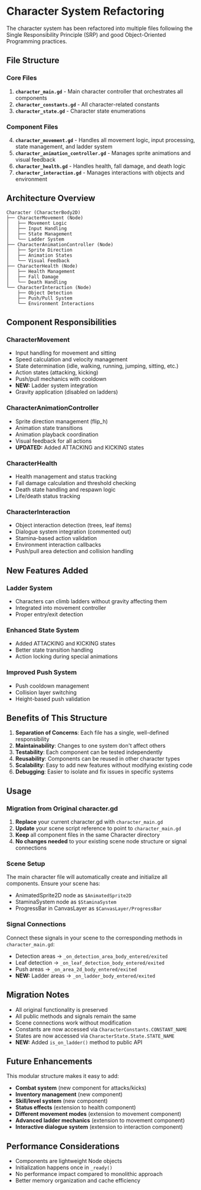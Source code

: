 # Character System Refactoring

The character system has been refactored into multiple files following the Single Responsibility Principle (SRP) and good Object-Oriented Programming practices.

## File Structure

### Core Files

1. **`character_main.gd`** - Main character controller that orchestrates all components
2. **`character_constants.gd`** - All character-related constants
3. **`character_state.gd`** - Character state enumerations

### Component Files

4. **`character_movement.gd`** - Handles all movement logic, input processing, state management, and ladder system
5. **`character_animation_controller.gd`** - Manages sprite animations and visual feedback
6. **`character_health.gd`** - Handles health, fall damage, and death logic
7. **`character_interaction.gd`** - Manages interactions with objects and environment

## Architecture Overview

```
Character (CharacterBody2D)
├── CharacterMovement (Node)
│   ├── Movement Logic
│   ├── Input Handling
│   ├── State Management
│   └── Ladder System
├── CharacterAnimationController (Node)
│   ├── Sprite Direction
│   ├── Animation States
│   └── Visual Feedback
├── CharacterHealth (Node)
│   ├── Health Management
│   ├── Fall Damage
│   └── Death Handling
└── CharacterInteraction (Node)
	├── Object Detection
	├── Push/Pull System
	└── Environment Interactions
```

## Component Responsibilities

### CharacterMovement
- Input handling for movement and sitting
- Speed calculation and velocity management
- State determination (idle, walking, running, jumping, sitting, etc.)
- Action states (attacking, kicking)
- Push/pull mechanics with cooldown
- **NEW:** Ladder system integration
- Gravity application (disabled on ladders)

### CharacterAnimationController
- Sprite direction management (flip_h)
- Animation state transitions
- Animation playback coordination
- Visual feedback for all actions
- **UPDATED:** Added ATTACKING and KICKING states

### CharacterHealth
- Health management and status tracking
- Fall damage calculation and threshold checking
- Death state handling and respawn logic
- Life/death status tracking

### CharacterInteraction
- Object interaction detection (trees, leaf items)
- Dialogue system integration (commented out)
- Stamina-based action validation
- Environment interaction callbacks
- Push/pull area detection and collision handling

## New Features Added

### Ladder System
- Characters can climb ladders without gravity affecting them
- Integrated into movement controller
- Proper entry/exit detection

### Enhanced State System
- Added ATTACKING and KICKING states
- Better state transition handling
- Action locking during special animations

### Improved Push System
- Push cooldown management
- Collision layer switching
- Height-based push validation

## Benefits of This Structure

1. **Separation of Concerns**: Each file has a single, well-defined responsibility
2. **Maintainability**: Changes to one system don't affect others
3. **Testability**: Each component can be tested independently
4. **Reusability**: Components can be reused in other character types
5. **Scalability**: Easy to add new features without modifying existing code
6. **Debugging**: Easier to isolate and fix issues in specific systems

## Usage

### Migration from Original character.gd

1. **Replace** your current character.gd with `character_main.gd`
2. **Update** your scene script reference to point to `character_main.gd`
3. **Keep** all component files in the same Character directory
4. **No changes needed** to your existing scene node structure or signal connections

### Scene Setup

The main character file will automatically create and initialize all components. Ensure your scene has:

- AnimatedSprite2D node as `$AnimatedSprite2D`
- StaminaSystem node as `$StaminaSystem`
- ProgressBar in CanvasLayer as `$CanvasLayer/ProgressBar`

### Signal Connections

Connect these signals in your scene to the corresponding methods in `character_main.gd`:

- Detection areas → `_on_detection_area_body_entered/exited`
- Leaf detection → `_on_leaf_detection_body_entered/exited`
- Push areas → `_on_area_2d_body_entered/exited`
- **NEW:** Ladder areas → `_on_ladder_body_entered/exited`

## Migration Notes

- All original functionality is preserved
- All public methods and signals remain the same
- Scene connections work without modification
- Constants are now accessed via `CharacterConstants.CONSTANT_NAME`
- States are now accessed via `CharacterState.State.STATE_NAME`
- **NEW:** Added `is_on_ladder()` method to public API

## Future Enhancements

This modular structure makes it easy to add:

- **Combat system** (new component for attacks/kicks)
- **Inventory management** (new component)
- **Skill/level system** (new component)
- **Status effects** (extension to health component)
- **Different movement modes** (extension to movement component)
- **Advanced ladder mechanics** (extension to movement component)
- **Interactive dialogue system** (extension to interaction component)

## Performance Considerations

- Components are lightweight Node objects
- Initialization happens once in `_ready()`
- No performance impact compared to monolithic approach
- Better memory organization and cache efficiency